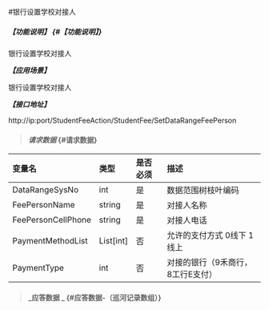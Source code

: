 #银行设置学校对接人

##### _【功能说明】_ {#【功能说明】}

银行设置学校对接人

_**【应用场景】**_

银行设置学校对接人



_**【接口地址】**_

http://ip:port/StudentFeeAction/StudentFee/SetDataRangeFeePerson
> #### _请求数据_ {#请求数据}

| 变量名 | 类型 | 是否必须 | 描述 |
| :--- | :--- | :--- | :--- |
| DataRangeSysNo | int | 是 | 数据范围树枝叶编码|
| FeePersonName| string| 是 |对接人名称|
| FeePersonCellPhone| string| 是 |对接人电话|
| PaymentMethodList|List[int] |否 | 允许的支付方式 0线下 1线上|
| PaymentType | int | 否 | 对接的银行（9禾商行，8工行E支付）|



> #### _应答数据 _ {#应答数据-（巡河记录数组）}



